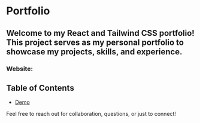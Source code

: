 # Portfolio
## Welcome to my React and Tailwind CSS portfolio! This project serves as my personal portfolio to showcase my projects, skills, and experience.

### Website: 

## Table of Contents

- [Demo]([#demo](https://sahelisahoo.netlify.app/))


Feel free to reach out for collaboration, questions, or just to connect!
